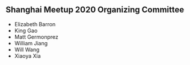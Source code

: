 ## Shanghai Meetup 2020 Organizing Committee

* Elizabeth Barron
* King Gao
* Matt Germonprez
* William Jiang
* Will Wang
* Xiaoya Xia

